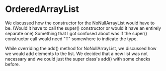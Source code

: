 # OrderedArrayList

We discussed how the constructor for the NoNullArrayList would have to be. (Would it have to call the super() constructor or would it have an entirely separate one)
Something that I got confused about was if the super() constructor call would need "T" somewhere to indicate the type.

While overriding the add() method for NoNullArrayList, we discussed how we would add elements to the list. We decided that a new list was not necessary and we could just the super class's add() with some checks before.
